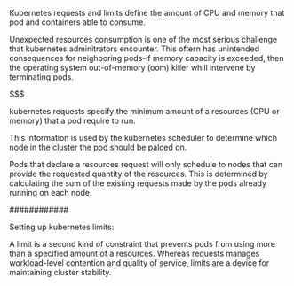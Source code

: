 Kubernetes requests and limits define the amount of CPU and memory that pod and containers able to consume.


Unexpected resources consumption is one of the most serious challenge that kubernetes adminitrators encounter. This oftern
  has unintended consequences for neighboring pods-if memory capacity is exceeded, then the operating system out-of-memory (oom)
    killer whill intervene by terminating pods.


  $$$$$$$

  kubernetes requests specify the minimum amount of a resources (CPU or memory) that  a pod require to run. 

  This information is used by the kubernetes scheduler to determine which node in the cluster the pod should be palced on.


  Pods that declare a resources request will only schedule to nodes that can provide the requested quantity of the resources.
  This is determined by calculating the sum of the existing requests made by the pods already running on each node.


  ############

  Setting up kubernetes limits:


  A limit is a second kind of constraint that prevents pods from using more than a specified amount of a resources. 
  Whereas requests manages workload-level contention and quality of service, limits are a device for maintaining cluster stability.

  
